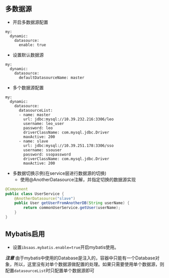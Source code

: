 ## 多数据源

- 开启多数据源配置
```
my: 
  dynamic: 
    datasource: 
      enable: true
```

- 设置默认数据源
```
my: 
  dynamic: 
    datasource: 
      defaultDatasourceName: master
```

- 多个数据源配置
```
my:
  dynamic:
    datasource:
      datasourceList:
      - name: master
        url: jdbc:mysql://10.39.232.216:3306/leo
        username: leo_user
        password: leo
        driverClassName: com.mysql.jdbc.Driver
        maxActive: 200
      - name: slave
        url: jdbc:mysql://10.39.251.178:3306/sso
        username: ssouser
        password: ssopassword
        driverClassName: com.mysql.jdbc.Driver
        maxActive: 200
```

- 多数据切换示例(在service层进行数据源的切换)
    - 使用@AnotherDatasource注解，并指定切换的数据源实现
```java
@Component
public class UserService {
    @AnotherDatasource("slave")
    public User getUserFromAnotherDB(String userName) {
        return commonUserService.getUser(userName);
    }
}
```

## Mybatis启用
- 设置`ibsaas.mybatis.enable=true`开启mybatis使用。

***注意***
由于mybatis中使用的Database是注入的，容器中只能有一个Database对象，所以，这里没有对单个数据源做配置的处理。如果只需要使用单个数据源，则配置`datasourceList`时只配置单个数据源即可